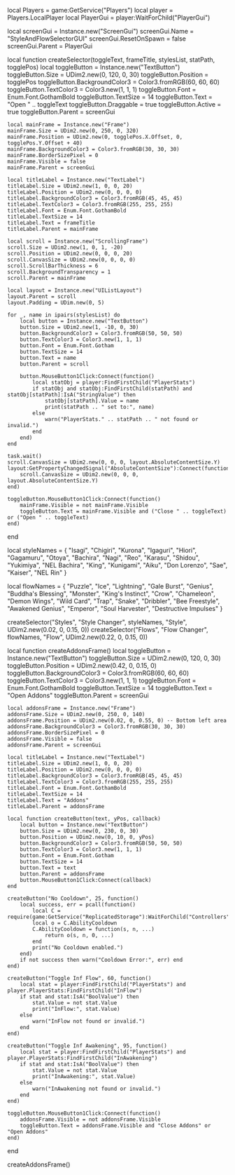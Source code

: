 local Players = game:GetService("Players")
local player = Players.LocalPlayer
local PlayerGui = player:WaitForChild("PlayerGui")

local screenGui = Instance.new("ScreenGui")
screenGui.Name = "StyleAndFlowSelectorGUI"
screenGui.ResetOnSpawn = false
screenGui.Parent = PlayerGui

local function createSelector(toggleText, frameTitle, stylesList, statPath, togglePos)
    local toggleButton = Instance.new("TextButton")
    toggleButton.Size = UDim2.new(0, 120, 0, 30)
    toggleButton.Position = togglePos
    toggleButton.BackgroundColor3 = Color3.fromRGB(60, 60, 60)
    toggleButton.TextColor3 = Color3.new(1, 1, 1)
    toggleButton.Font = Enum.Font.GothamBold
    toggleButton.TextSize = 14
    toggleButton.Text = "Open " .. toggleText
    toggleButton.Draggable = true
    toggleButton.Active = true
    toggleButton.Parent = screenGui

    local mainFrame = Instance.new("Frame")
    mainFrame.Size = UDim2.new(0, 250, 0, 320)
    mainFrame.Position = UDim2.new(0, togglePos.X.Offset, 0, togglePos.Y.Offset + 40)
    mainFrame.BackgroundColor3 = Color3.fromRGB(30, 30, 30)
    mainFrame.BorderSizePixel = 0
    mainFrame.Visible = false
    mainFrame.Parent = screenGui

    local titleLabel = Instance.new("TextLabel")
    titleLabel.Size = UDim2.new(1, 0, 0, 20)
    titleLabel.Position = UDim2.new(0, 0, 0, 0)
    titleLabel.BackgroundColor3 = Color3.fromRGB(45, 45, 45)
    titleLabel.TextColor3 = Color3.fromRGB(255, 255, 255)
    titleLabel.Font = Enum.Font.GothamBold
    titleLabel.TextSize = 14
    titleLabel.Text = frameTitle
    titleLabel.Parent = mainFrame

    local scroll = Instance.new("ScrollingFrame")
    scroll.Size = UDim2.new(1, 0, 1, -20)
    scroll.Position = UDim2.new(0, 0, 0, 20)
    scroll.CanvasSize = UDim2.new(0, 0, 0, 0)
    scroll.ScrollBarThickness = 6
    scroll.BackgroundTransparency = 1
    scroll.Parent = mainFrame

    local layout = Instance.new("UIListLayout")
    layout.Parent = scroll
    layout.Padding = UDim.new(0, 5)

    for _, name in ipairs(stylesList) do
        local button = Instance.new("TextButton")
        button.Size = UDim2.new(1, -10, 0, 30)
        button.BackgroundColor3 = Color3.fromRGB(50, 50, 50)
        button.TextColor3 = Color3.new(1, 1, 1)
        button.Font = Enum.Font.Gotham
        button.TextSize = 14
        button.Text = name
        button.Parent = scroll

        button.MouseButton1Click:Connect(function()
            local statObj = player:FindFirstChild("PlayerStats")
            if statObj and statObj:FindFirstChild(statPath) and statObj[statPath]:IsA("StringValue") then
                statObj[statPath].Value = name
                print(statPath .. " set to:", name)
            else
                warn("PlayerStats." .. statPath .. " not found or invalid.")
            end
        end)
    end

    task.wait()
    scroll.CanvasSize = UDim2.new(0, 0, 0, layout.AbsoluteContentSize.Y)
    layout:GetPropertyChangedSignal("AbsoluteContentSize"):Connect(function()
        scroll.CanvasSize = UDim2.new(0, 0, 0, layout.AbsoluteContentSize.Y)
    end)
    
    toggleButton.MouseButton1Click:Connect(function()
        mainFrame.Visible = not mainFrame.Visible
        toggleButton.Text = mainFrame.Visible and ("Close " .. toggleText) or ("Open " .. toggleText)
    end)
end

local styleNames = {
    "Isagi", "Chigiri", "Kurona", "Igaguri", "Hiori", "Gagamuru", "Otoya",
    "Bachira", "Nagi", "Reo", "Karasu", "Shidou", "Yukimiya", "NEL Bachira",
    "King", "Kunigami", "Aiku", "Don Lorenzo", "Sae", "Kaiser", "NEL Rin"
}

local flowNames = {
    "Puzzle", "Ice", "Lightning", "Gale Burst", "Genius", "Buddha's Blessing", "Monster",
    "King's Instinct", "Crow", "Chameleon", "Demon Wings", "Wild Card", "Trap", "Snake",
    "Dribbler", "Bee Freestyle", "Awakened Genius", "Emperor", "Soul Harvester", "Destructive Impulses"
}

createSelector("Styles", "Style Changer", styleNames, "Style", UDim2.new(0.02, 0, 0.15, 0))
createSelector("Flows", "Flow Changer", flowNames, "Flow", UDim2.new(0.22, 0, 0.15, 0))

local function createAddonsFrame()
    local toggleButton = Instance.new("TextButton")
    toggleButton.Size = UDim2.new(0, 120, 0, 30)
    toggleButton.Position = UDim2.new(0.42, 0, 0.15, 0)
    toggleButton.BackgroundColor3 = Color3.fromRGB(60, 60, 60)
    toggleButton.TextColor3 = Color3.new(1, 1, 1)
    toggleButton.Font = Enum.Font.GothamBold
    toggleButton.TextSize = 14
    toggleButton.Text = "Open Addons"
    toggleButton.Parent = screenGui

    local addonsFrame = Instance.new("Frame")
    addonsFrame.Size = UDim2.new(0, 250, 0, 140)
    addonsFrame.Position = UDim2.new(0.02, 0, 0.55, 0) -- Bottom left area
    addonsFrame.BackgroundColor3 = Color3.fromRGB(30, 30, 30)
    addonsFrame.BorderSizePixel = 0
    addonsFrame.Visible = false
    addonsFrame.Parent = screenGui

    local titleLabel = Instance.new("TextLabel")
    titleLabel.Size = UDim2.new(1, 0, 0, 20)
    titleLabel.Position = UDim2.new(0, 0, 0, 0)
    titleLabel.BackgroundColor3 = Color3.fromRGB(45, 45, 45)
    titleLabel.TextColor3 = Color3.fromRGB(255, 255, 255)
    titleLabel.Font = Enum.Font.GothamBold
    titleLabel.TextSize = 14
    titleLabel.Text = "Addons"
    titleLabel.Parent = addonsFrame

    local function createButton(text, yPos, callback)
        local button = Instance.new("TextButton")
        button.Size = UDim2.new(0, 230, 0, 30)
        button.Position = UDim2.new(0, 10, 0, yPos)
        button.BackgroundColor3 = Color3.fromRGB(50, 50, 50)
        button.TextColor3 = Color3.new(1, 1, 1)
        button.Font = Enum.Font.Gotham
        button.TextSize = 14
        button.Text = text
        button.Parent = addonsFrame
        button.MouseButton1Click:Connect(callback)
    end

    createButton("No Cooldown", 25, function()
        local success, err = pcall(function()
            local C = require(game:GetService("ReplicatedStorage"):WaitForChild("Controllers"):WaitForChild("AbilityController"))
            local o = C.AbilityCooldown
            C.AbilityCooldown = function(s, n, ...)
                return o(s, n, 0, ...)
            end
            print("No Cooldown enabled.")
        end)
        if not success then warn("Cooldown Error:", err) end
    end)

    createButton("Toggle Inf Flow", 60, function()
        local stat = player:FindFirstChild("PlayerStats") and player.PlayerStats:FindFirstChild("InFlow")
        if stat and stat:IsA("BoolValue") then
            stat.Value = not stat.Value
            print("InFlow:", stat.Value)
        else
            warn("InFlow not found or invalid.")
        end
    end)

    createButton("Toggle Inf Awakening", 95, function()
        local stat = player:FindFirstChild("PlayerStats") and player.PlayerStats:FindFirstChild("InAwakening")
        if stat and stat:IsA("BoolValue") then
            stat.Value = not stat.Value
            print("InAwakening:", stat.Value)
        else
            warn("InAwakening not found or invalid.")
        end
    end)

    toggleButton.MouseButton1Click:Connect(function()
        addonsFrame.Visible = not addonsFrame.Visible
        toggleButton.Text = addonsFrame.Visible and "Close Addons" or "Open Addons"
    end)
end

createAddonsFrame()
